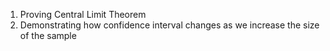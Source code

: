 1. Proving Central Limit Theorem
2. Demonstrating how confidence interval changes as we increase the size of the sample
